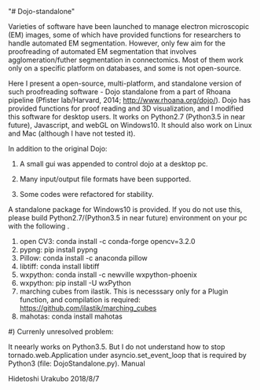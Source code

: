 "# Dojo-standalone"

Varieties of software have been launched to manage electron microscopic (EM) images, some of which have provided functions for researchers to handle automated EM segmentation. However, only few aim for the proofreading of automated EM segmentation that involves agglomeration/futher segmentation in connectomics. Most of them work only on a specific platform on databases, and some is not open-source.


   Here I present a open-source, multi-platform, and standalone version of such proofreading software - Dojo standalone from a part of Rhoana pipeline (Pfister lab/Harvard, 2014; http://www.rhoana.org/dojo/). Dojo has provided functions for proof reading and 3D visualization, and I modified this software for desktop users. It works on Python2.7 (Python3.5 in near future), Javascript, and webGL on Windows10. It should also work on Linux and Mac (although I have not tested it).


In addition to the original Dojo:

1) A small gui was appended to control dojo at a desktop pc.

2) Many input/output file formats have been supported. 

3) Some codes were refactored for stability.

A standalone package for Windows10 is provided. If you do not use this, please build Python2.7/(Python3.5 in near future) environment on your pc with the following .


1) open CV3: conda install -c conda-forge opencv=3.2.0
2) pypng: pip install pypng
3) Pillow: conda install -c anaconda pillow
4) libtiff: conda install libtiff
5) wxpython: conda install -c newville wxpython-phoenix
6) wxpython: pip install -U wxPython
7) marching cubes from ilastik. This is necesssary only for a Plugin function, and compilation is required: https://github.com/ilastik/marching_cubes
8) mahotas: conda install mahotas



#) Currenly unresolved problem:



It neearly works on Python3.5. But I do not understand how to stop tornado.web.Application under asyncio.set_event_loop that is required by Python3 (file: DojoStandalone.py).
Manual 


Hidetoshi Urakubo
2018/8/7

